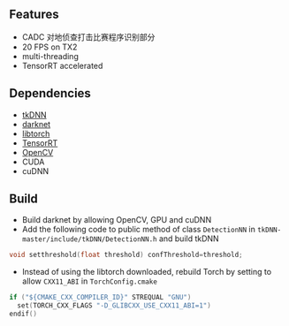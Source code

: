 ## Features
- CADC 对地侦查打击比赛程序识别部分
- 20 FPS on TX2
- multi-threading
- TensorRT accelerated
## Dependencies
- [tkDNN](https://github.com/ceccocats/tkDNN)
- [darknet](https://github.com/AlexeyAB/darknet)
- [libtorch](https://github.com/pytorch/pytorch)
- [TensorRT](https://github.com/NVIDIA/TensorRT)
- [OpenCV](https://github.com/opencv/opencv)
- CUDA
- cuDNN
## Build
- Build darknet by allowing OpenCV, GPU and cuDNN
- Add the following code to public method of class `DetectionNN` in `tkDNN-master/include/tkDNN/DetectionNN.h` and build tkDNN
```C++
void setthreshold(float threshold) confThreshold=threshold;
```
- Instead of using the libtorch downloaded, rebuild Torch by setting to allow `CXX11_ABI` in `TorchConfig.cmake`
```C++
if ("${CMAKE_CXX_COMPILER_ID}" STREQUAL "GNU")
  set(TORCH_CXX_FLAGS "-D_GLIBCXX_USE_CXX11_ABI=1")
endif()
```
